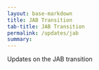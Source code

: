 ```yaml
---
layout: base-markdown
title: JAB Transition
tab-title: JAB Transition
permalink: /updates/jab
summary: 
---
```


Updates on the JAB transition

